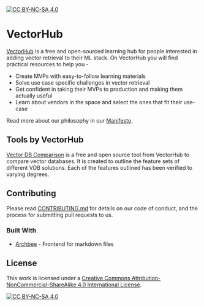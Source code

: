 [![CC BY-NC-SA 4.0][cc-by-nc-sa-shield]][cc-by-nc-sa]

# VectorHub

[VectorHub](https://hub.superlinked.com) is a free and open-sourced learning hub for people interested in adding vector retrieval to their ML stack. On VectorHub you will find practical resources to help you -

* Create MVPs with easy-to-follow learning materials
* Solve use case specific challenges in vector retrieval
* Get confident in taking their MVPs to production and making them actually useful
* Learn about vendors in the space and select the ones that fit their use-case

Read more about our philosophy in our [Manifesto](manifesto.md).

## Tools by VectorHub
[Vector DB Comparison](https://vdbs.superlinked.com) is a free and open source tool from VectorHub to compare vector databases. It is created to outline the feature sets of different VDB solutions. Each of the features outlined has been verified to varying degrees.


## Contributing

Please read [CONTRIBUTING.md](https://hub.superlinked.com/contributing) for details on our code of conduct, and the process for submitting pull requests to us.

### Built With

* [Archbee](https://www.archbee.com/) - Frontend for markdown files

## License
This work is licensed under a
[Creative Commons Attribution-NonCommercial-ShareAlike 4.0 International License][cc-by-nc-sa].

[![CC BY-NC-SA 4.0][cc-by-nc-sa-image]][cc-by-nc-sa]

[cc-by-nc-sa]: http://creativecommons.org/licenses/by-nc-sa/4.0/
[cc-by-nc-sa-image]: https://licensebuttons.net/l/by-nc-sa/4.0/88x31.png
[cc-by-nc-sa-shield]: https://img.shields.io/badge/License-CC%20BY--NC--SA%204.0-lightgrey.svg
